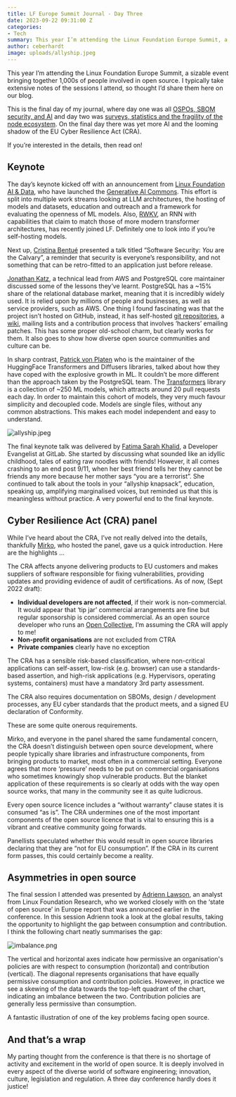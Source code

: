 ```yaml
---
title: LF Europe Summit Journal - Day Three
date: 2023-09-22 09:31:00 Z
categories:
- Tech
summary: This year I’m attending the Linux Foundation Europe Summit, a sizable event bringing together 1,000s of people involved in open source. Day three made us think about allyship, yet more AI and the looming shadow of the EU Cyber Resilience Act (CRA).
author: ceberhardt
image: uploads/allyship.jpeg
---
```


This year I’m attending the Linux Foundation Europe Summit, a sizable event bringing together 1,000s of people involved in open source. I typically take extensive notes of the sessions I attend, so thought I’d share them here on our blog.

This is the final day of my journal, where day one was all [OSPOs, SBOM security, and AI](https://blog.scottlogic.com/2023/09/20/lf-europe-summit-journal-day-one.html) and day two was [surveys, statistics and the fragility of the node ecosystem](https://blog.scottlogic.com/2023/09/20/lf-europe-summit-journal-day-two.html). On the final day there was yet more AI and the looming shadow of the EU Cyber Resilience Act (CRA).


If you’re interested in the details, then read on!


## Keynote

The day’s keynote kicked off with an announcement from [Linux Foundation AI & Data](https://lfaidata.foundation/), who have launched the [Generative AI Commons](https://lists.lfaidata.foundation/g/gen-ai-committee/topic/generative_ai_commons/101037047?p=,,,20,0,0,0::recentpostdate/sticky,,,20,2,0,101037047,previd%3D1693501603206346892,nextid%3D1691575566501182759&previd=1693501603206346892&nextid=1691575566501182759). This effort is split into multiple work streams looking at LLM architectures, the hosting of models and datasets, education and outreach and a framework for evaluating the openness of ML models. Also, [RWKV](https://github.com/BlinkDL/RWKV-LM), an RNN with capabilities that claim to match those of more modern transformer architectures, has recently joined LF. Definitely one to look into if you’re self-hosting models.

Next up, [Cristina Bentué](https://www.linkedin.com/in/cristina-bentue-8b5380209/?originalSubdomain=es) presented a talk titled “Software Security: _You_ are the Calvary”, a reminder that security is everyone’s responsibility, and not something that can be retro-fitted to an application just before release.

[Jonathan Katz](https://www.linkedin.com/in/jonathan-katz-6495532/), a technical lead from AWS and PostgreSQL core maintainer discussed some of the lessons they’ve learnt. PostgreSQL has a ~15% share of the relational database market, meaning that it is incredibly widely used. It is relied upon by millions of people and businesses, as well as service providers, such as AWS. One thing I found fascinating was that the project isn’t hosted on GitHub, instead, it has self-hosted [git repositories](https://git.postgresql.org/gitweb/), a [wiki](https://wiki.postgresql.org/wiki/Main_Page), mailing lists and a contribution process that involves ‘hackers’ emailing patches. This has some proper old-school charm, but clearly works for them. It also goes to show how diverse open source communities and culture can be.

In sharp contrast, [Patrick von Platen](https://www.linkedin.com/in/patrick-von-platen-343401123/?originalSubdomain=fr) who is the maintainer of the HuggingFace Transformers and Diffusers libraries, talked about how they have coped with the explosive growth in ML. It couldn’t be more different than the approach taken by the  PostgreSQL team. The [Transformers](https://github.com/huggingface/transformers) library is a collection of ~250 ML models, which attracts around 20 pull requests each day. In order to maintain this cohort of models, they very much favour simplicity and decoupled code. Models are single files, without any common abstractions. This makes each model independent and easy to understand. 

![allyship.jpeg](/uploads/allyship.jpeg)

The final keynote talk was delivered by [Fatima Sarah Khalid](https://www.linkedin.com/in/sugaroverflow/), a Developer Evangelist at GitLab. She started by discussing what sounded like an idyllic childhood, tales of eating raw noodles with friends! However, it all comes crashing to an end post 9/11, when her best friend tells her they cannot be friends any more because her mother says “you are a terrorist”. She continued to talk about the tools in your “allyship knapsack”, education, speaking up, amplifying marginalised voices, but reminded us that this is meaningless without practice. A very powerful end to the final keynote. 


## Cyber Resilience Act (CRA) panel

While I’ve heard about the CRA, I’ve not really delved into the details, thankfully [Mirko](https://www.linkedin.com/in/mirkoboehm/), who hosted the panel, gave us a quick introduction. Here are the highlights …

The CRA affects anyone delivering products to EU customers and makes suppliers of software responsible for fixing vulnerabilities, providing updates and providing evidence of audit of certifications. As of now, (Sept 2022 draft):


* **Individual developers are not affected**, if their work is non-commercial. It would appear that ‘tip jar’ commercial arrangements are fine but regular sponsorship is considered commercial. As an open source developer who runs an [Open Collective](https://opencollective.com/applause-button), I’m assuming the CRA will apply to me!
* **Non-profit organisations** are not excluded from CTRA
* **Private companies** clearly have no exception

The CRA has a sensible risk-based classification, where non-critical applications can self-assert, low-risk (e.g. browser) can use a standards-based assertion, and high-risk applications (e.g. Hypervisors, operating systems, containers) must have a mandatory 3rd party assessment.

The CRA also requires documentation on SBOMs, design / development processes, any EU cyber standards that the product meets, and a signed EU declaration of Conformity.

These are some quite onerous requirements. 

Mirko, and everyone in the panel shared the same fundamental concern, the CRA doesn’t distinguish between open source development, where people typically share libraries and infrastructure components,  from bringing products to market, most often in a commercial setting. Everyone agrees that more ‘pressure’ needs to be put on commercial organisations who sometimes knowingly shop vulnerable products. But the blanket application of these requirements is so clearly at odds with the way open source works, that many in the community see it as quite ludicrous. 

Every open source licence includes a “without warranty” clause states it is consumed “as is”. The CRA undermines one of the most important components of the open source licence that is vital to ensuring this is a vibrant and creative community going forwards.

Panellists speculated whether this would result in open source libraries declaring that they are “not for EU consumption”. If the CRA in its current form passes, this could certainly become a reality.


## Asymmetries in open source

The final session I attended was presented by [Adrienn Lawson](https://www.linkedin.com/in/adriennlawson/), an analyst from Linux Foundation Research, who we worked closely with on the ‘state of open source’ in Europe report that was announced earlier in the conference. In this session Adrienn took a look at the global results, taking the opportunity to highlight the gap between consumption and contribution. I think the following chart neatly summarises the gap:

![imbalance.png](/uploads/imbalance.png)

The vertical and horizontal axes indicate how permissive an organisation's policies are with respect to consumption (horizontal) and contribution (vertical). The diagonal represents organisations that have equally permissive consumption and contribution policies. However, in practice we see a skewing of the data towards the top-left quadrant of the chart, indicating an imbalance between the two. Contribution policies are generally less permissive than consumption.

A fantastic illustration of one of the key problems facing open source.

## And that’s a wrap

My parting thought from the conference is that there is no shortage of activity and excitement in the world of open source. It is deeply involved in every aspect of the diverse world of software engineering; innovation, culture, legislation and regulation. A three day conference hardly does it justice!
